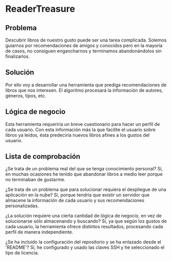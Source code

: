 # ReaderTreasure

## Problema

Descubrir libros de nuestro gusto puede ser una tarea complicada. Solemos guiarnos por recomendaciones de amigos y conocidos pero en la mayoría de casos, no consiguen engancharnos y terminamos abandonándolos sin finalizarlos.

## Solución

Por ello voy a desarrollar una herramienta que prediga recomendaciones de libros que nos interesen. El algoritmo procesará la información de autores, géneros, tipos, etc.

## Lógica de negocio

Esta herramienta requeriría un breve cuestionario para hacer un perfil de cada usuario. Con esta información más la que facilite el usuario sobre libros ya leídos, ésta predeciría nuevos libros afines a los gustos del usuario.

## Lista de comprobación

¿Se trata de un problema real del que se tenga conocimiento personal?
Sí, en muchas ocasiones he tenido que abandonar libros a medio leer porque no terminaban de gustarme.

¿Se trata de un problema que para solucionar requiera el despliegue de una aplicación en la nube?
Sí, porque tendría que existir un servidor que almacene la información de cada usuario y sus recomendaciones personalizadas.

¿La solución requiere una cierta cantidad de lógica de negocio, en vez de solucionarse sólo almacenando y buscando?
Sí, ya que según los gustos de cada usuario, la herramienta ofrece distintos resultados, procesando cada perfil de manera independiente.

¿Se ha incluído la configuración del repositorio y se ha enlazado desde el 'README'?
Sí, he configurado y usado las claves SSH y he seleccionado el tipo de licencia.
